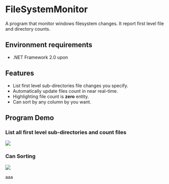 # FileSystemMonitor
A program that monitor windows filesystem changes. It report first level file and directory counts.

## Environment requirements
* .NET Framework 2.0 upon

## Features
* List first level sub-directories file changes you specify.
* Automatically update files count in near real-time.
* Highlighting file count is **zero** entity.
* Can sort by any column by you want.

## Program Demo
### List all first level sub-directories and count files
![](http://i.imgur.com/LibnnBM.png)

### Can Sorting
![](http://i.imgur.com/cOxflHD.png)

aaa
